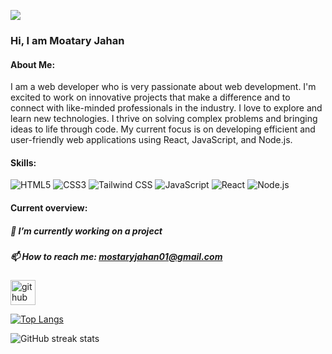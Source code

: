 ![](https://i.postimg.cc/90GgRHXs/2.png)

### Hi, I am Moatary Jahan

#### About Me:
I am a web developer who is very passionate about web development. I'm excited to work on innovative projects that make a difference and to connect with like-minded professionals in the industry. I love to explore and learn new technologies. I thrive on solving complex problems and bringing ideas to life through code.
My current focus is on developing efficient and user-friendly web applications using React, JavaScript, and Node.js.

#### Skills: 
  ![HTML5](https://img.icons8.com/color/48/000000/html-5.png)  ![CSS3](https://img.icons8.com/color/48/000000/css3.png)    ![Tailwind CSS](https://img.icons8.com/color/48/000000/tailwindcss.png)
  ![JavaScript](https://img.icons8.com/color/48/000000/javascript.png)    ![React](https://img.icons8.com/color/48/000000/react-native.png)     ![Node.js](https://img.icons8.com/color/48/000000/nodejs.png)




#### Current overview:
##### 🔭 I’m currently working on a project 
##### 📫 How to reach me: mostaryjahan01@gmail.com 


[<img src='https://cdn.jsdelivr.net/npm/simple-icons@3.0.1/icons/github.svg' alt='github' height='40'>](https://github.com/mostaryjahan)  

[![Top Langs](https://github-readme-stats.vercel.app/api/top-langs/?username=mostaryjahan)](https://github.com/anuraghazra/github-readme-stats)

![GitHub streak stats](https://streak-stats.demolab.com/?user=mostaryjahan)  

